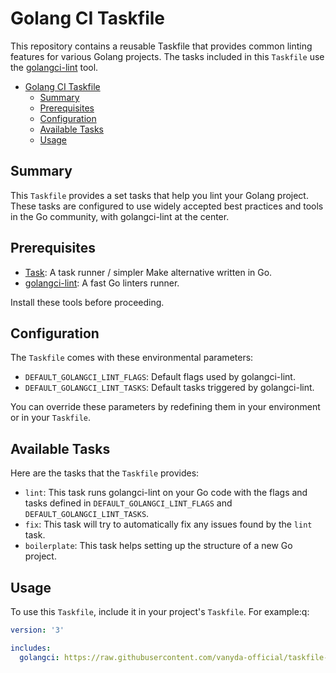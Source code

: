 # Golang CI Taskfile

This repository contains a reusable Taskfile that provides common linting features for various Golang projects. The
tasks included in this `Taskfile` use the [golangci-lint](https://github.com/golangci/golangci-lint) tool.

<!-- TOC -->
* [Golang CI Taskfile](#golang-ci-taskfile)
  * [Summary](#summary)
  * [Prerequisites](#prerequisites)
  * [Configuration](#configuration)
  * [Available Tasks](#available-tasks)
  * [Usage](#usage)
<!-- TOC -->

## Summary

This `Taskfile` provides a set tasks that help you lint your Golang project. These tasks are configured to use widely
accepted best practices and tools in the Go community, with golangci-lint at the center.

## Prerequisites

* [Task](https://taskfile.dev/): A task runner / simpler Make alternative written in Go.
* [golangci-lint](https://github.com/golangci/golangci-lint): A fast Go linters runner.

Install these tools before proceeding.

## Configuration

The `Taskfile` comes with these environmental parameters:

* `DEFAULT_GOLANGCI_LINT_FLAGS`: Default flags used by golangci-lint.
* `DEFAULT_GOLANGCI_LINT_TASKS`: Default tasks triggered by golangci-lint.

You can override these parameters by redefining them in your environment or in your `Taskfile`.

## Available Tasks

Here are the tasks that the `Taskfile` provides:

* `lint`: This task runs golangci-lint on your Go code with the flags and tasks defined in `DEFAULT_GOLANGCI_LINT_FLAGS`
  and `DEFAULT_GOLANGCI_LINT_TASKS`.
* `fix`: This task will try to automatically fix any issues found by the `lint` task.
* `boilerplate`: This task helps setting up the structure of a new Go project.

## Usage

To use this `Taskfile`, include it in your project's `Taskfile`. For example:q:

```yaml
version: '3'

includes:
  golangci: https://raw.githubusercontent.com/vanyda-official/taskfile-golangci/main/tasks.yaml
```
